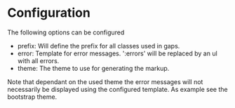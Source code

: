 # Configuration

The following options can be configured

* prefix: Will define the prefix for all classes used in gaps.
* error: Template for error messages. ':errors' will be replaced by an ul with all errors.
* theme: The theme to use for generating the markup.

Note that dependant on the used theme the error messages will not necessarily be displayed using the configured template. As example see the bootstrap theme.